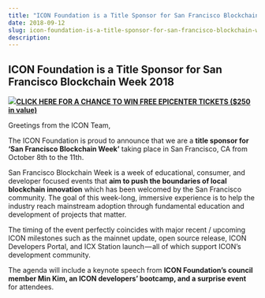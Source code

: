 ```yaml
---
title: "ICON Foundation is a Title Sponsor for San Francisco Blockchain Week 2018"
date: 2018-09-12
slug: icon-foundation-is-a-title-sponsor-for-san-francisco-blockchain-week-2018-c8628b903bee
description:
---
```


## **ICON Foundation is a Title Sponsor for San Francisco Blockchain Week 2018**

![](https://cdn-images-1.medium.com/max/800/1*tSrexcJQ9pOTQjl7SveUVA.jpeg)[******CLICK HERE FOR A CHANCE TO WIN FREE EPICENTER TICKETS ($250 in value)******](https://docs.google.com/forms/d/e/1FAIpQLScr9PYgz9ysjOVAIFvVSIzco3vJ-RTvE-RhMym196CA9nZJKA/viewform?usp=sf_link)

Greetings from the ICON Team,

The ICON Foundation is proud to announce that we are a **title sponsor for ‘San Francisco Blockchain Week’** taking place in San Francisco, CA from October 8th to the 11th.

San Francisco Blockchain Week is a week of educational, consumer, and developer focused events that **aim to push the boundaries of local blockchain innovation** which has been welcomed by the San Francisco community. The goal of this week-long, immersive experience is to help the industry reach mainstream adoption through fundamental education and development of projects that matter.

The timing of the event perfectly coincides with major recent / upcoming ICON milestones such as the mainnet update, open source release, ICON Developers Portal, and ICX Station launch — all of which support ICON’s development community.

The agenda will include a keynote speech from **ICON Foundation’s council member Min Kim, an ICON developers’ bootcamp, and a surprise event** for attendees.

